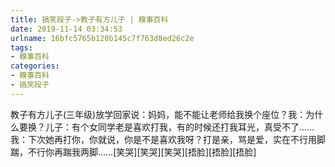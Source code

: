 ```yaml
---
title: 搞笑段子->教子有方儿子 | 糗事百科
date: 2019-11-14 03:34:53
urlname: 16bfc5765b120b145c7f763d8ed26c2e
tags: 
- 糗事百科
categories:
- 糗事百科
- 搞笑段子
---
```

教子有方儿子(三年级)放学回家说：妈妈，能不能让老师给我换个座位？我：为什么要换？儿子：有个女同学老是喜欢打我，有的时候还打我耳光，真受不了……我：下次她再打你，你就说，你是不是喜欢我呀？打是亲，骂是爱，实在不行用脚踹，不行你再踹我两脚……[笑哭][笑哭][笑哭][捂脸][捂脸][捂脸]


